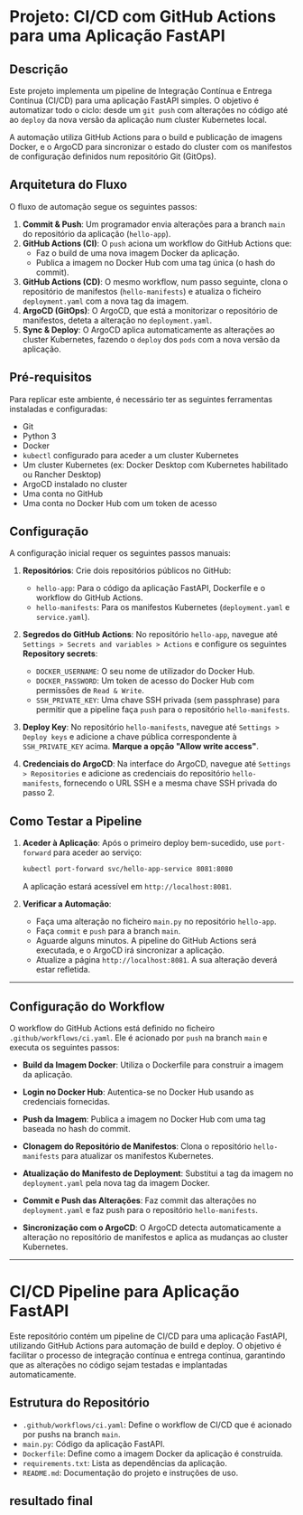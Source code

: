 # Projeto: CI/CD com GitHub Actions para uma Aplicação FastAPI

## Descrição

Este projeto implementa um pipeline de Integração Contínua e Entrega Contínua (CI/CD) para uma aplicação FastAPI simples.  O objetivo é automatizar todo o ciclo: desde um `git push` com alterações no código até ao `deploy` da nova versão da aplicação num cluster Kubernetes local.

A automação utiliza GitHub Actions para o build e publicação de imagens Docker, e o ArgoCD para sincronizar o estado do cluster com os manifestos de configuração definidos num repositório Git (GitOps).

## Arquitetura do Fluxo

O fluxo de automação segue os seguintes passos:

1.  **Commit & Push**: Um programador envia alterações para a branch `main` do repositório da aplicação (`hello-app`).
2.  **GitHub Actions (CI)**: O `push` aciona um workflow do GitHub Actions que:
    * Faz o build de uma nova imagem Docker da aplicação.
    * Publica a imagem no Docker Hub com uma tag única (o hash do commit).
3.  **GitHub Actions (CD)**: O mesmo workflow, num passo seguinte, clona o repositório de manifestos (`hello-manifests`) e atualiza o ficheiro `deployment.yaml` com a nova tag da imagem.
4.  **ArgoCD (GitOps)**: O ArgoCD, que está a monitorizar o repositório de manifestos, deteta a alteração no `deployment.yaml`.
5.  **Sync & Deploy**: O ArgoCD aplica automaticamente as alterações ao cluster Kubernetes, fazendo o `deploy` dos `pods` com a nova versão da aplicação.

## Pré-requisitos

Para replicar este ambiente, é necessário ter as seguintes ferramentas instaladas e configuradas:

*  Git
*  Python 3
*  Docker
*  `kubectl` configurado para aceder a um cluster Kubernetes
*  Um cluster Kubernetes (ex: Docker Desktop com Kubernetes habilitado ou Rancher Desktop)
*  ArgoCD instalado no cluster
*  Uma conta no GitHub
*  Uma conta no Docker Hub com um token de acesso

## Configuração

A configuração inicial requer os seguintes passos manuais:

1.  **Repositórios**: Crie dois repositórios públicos no GitHub:
    * `hello-app`: Para o código da aplicação FastAPI, Dockerfile e o workflow do GitHub Actions.
    * `hello-manifests`: Para os manifestos Kubernetes (`deployment.yaml` e `service.yaml`).

2.  **Segredos do GitHub Actions**: No repositório `hello-app`, navegue até `Settings > Secrets and variables > Actions` e configure os seguintes **Repository secrets**:
    * `DOCKER_USERNAME`: O seu nome de utilizador do Docker Hub.
    * `DOCKER_PASSWORD`: Um token de acesso do Docker Hub com permissões de `Read & Write`.
    * `SSH_PRIVATE_KEY`: Uma chave SSH privada (sem passphrase) para permitir que a pipeline faça `push` para o repositório `hello-manifests`.

3.  **Deploy Key**: No repositório `hello-manifests`, navegue até `Settings > Deploy keys` e adicione a chave pública correspondente à `SSH_PRIVATE_KEY` acima. **Marque a opção "Allow write access"**.

4.  **Credenciais do ArgoCD**: Na interface do ArgoCD, navegue até `Settings > Repositories` e adicione as credenciais do repositório `hello-manifests`, fornecendo o URL SSH e a mesma chave SSH privada do passo 2.

## Como Testar a Pipeline

1.  **Aceder à Aplicação**: Após o primeiro deploy bem-sucedido, use `port-forward` para aceder ao serviço:
    ```bash
    kubectl port-forward svc/hello-app-service 8081:8080
    ```
    A aplicação estará acessível em `http://localhost:8081`.

2.  **Verificar a Automação**:
    * Faça uma alteração no ficheiro `main.py` no repositório `hello-app`.
    * Faça `commit` e `push` para a branch `main`.
    * Aguarde alguns minutos. A pipeline do GitHub Actions será executada, e o ArgoCD irá sincronizar a aplicação.
    * Atualize a página `http://localhost:8081`. A sua alteração deverá estar refletida.
---
## Configuração do Workflow
O workflow do GitHub Actions está definido no ficheiro `.github/workflows/ci.yaml`. Ele é acionado por `push` na branch `main` e executa os seguintes passos:

* **Build da Imagem Docker**: Utiliza o Dockerfile para construir a imagem da aplicação.
* **Login no Docker Hub**: Autentica-se no Docker Hub usando as credenciais fornecidas.
* **Push da Imagem**: Publica a imagem no Docker Hub com uma tag baseada no hash do commit.
* **Clonagem do Repositório de Manifestos**: Clona o repositório `hello-manifests` para atualizar os manifestos Kubernetes.

* **Atualização do Manifesto de Deployment**: Substitui a tag da imagem no `deployment.yaml` pela nova tag da imagem Docker.
* **Commit e Push das Alterações**: Faz commit das alterações no `deployment.yaml` e faz push para o repositório `hello-manifests`.

* **Sincronização com o ArgoCD**: O ArgoCD detecta automaticamente a alteração no repositório de manifestos e aplica as mudanças ao cluster Kubernetes.
---
# CI/CD Pipeline para Aplicação FastAPI
Este repositório contém um pipeline de CI/CD para uma aplicação FastAPI, utilizando GitHub Actions para automação de build e deploy. O objetivo é facilitar o processo de integração contínua e entrega contínua, garantindo que as alterações no código sejam testadas e implantadas automaticamente.
## Estrutura do Repositório
- `.github/workflows/ci.yaml`: Define o workflow de CI/CD que é acionado por pushs na branch `main`.
- `main.py`: Código da aplicação FastAPI.
- `Dockerfile`: Define como a imagem Docker da aplicação é construída.
- `requirements.txt`: Lista as dependências da aplicação.
- `README.md`: Documentação do projeto e instruções de uso.

## resultado final
